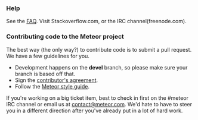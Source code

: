 ### Help

See the [FAQ](FAQ).
Visit Stackoverflow.com, or the IRC channel(freenode.com).

### Contributing code to the Meteor project

The best way (the only way?) to contribute code is to submit a pull request.  We have a few guidelines for you.

* Development happens on the **devel** branch, so please make sure your branch is based off that.
* Sign the [contributor's agreement](http://contribute.meteor.com/).
* Follow the [Meteor style guide](https://github.com/meteor/meteor/wiki/Meteor-Style-Guide).

If you're working on a big ticket item, best to check in first on the #meteor IRC channel or email us at contact@meteor.com.  We'd hate to have to steer you in a different direction after you've already put in a lot of hard work.